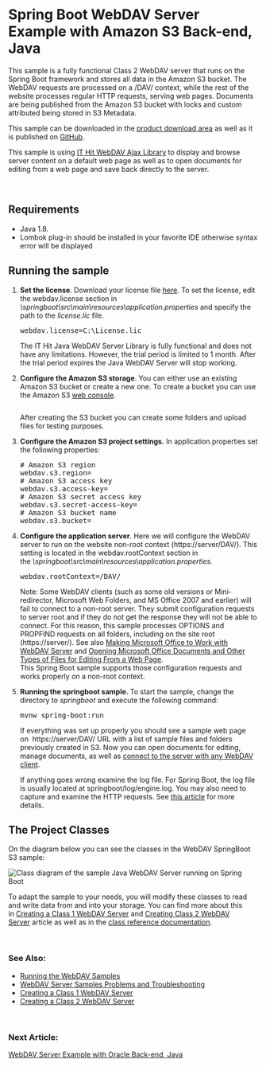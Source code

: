 
<h1 class="d-xl-block d-none">Spring Boot WebDAV Server Example with Amazon S3 Back-end, Java</h1>
<p>This sample&nbsp;is a fully functional Class 2 WebDAV server that runs on the Spring Boot framework and stores all data in the Amazon S3 bucket.&nbsp;The WebDAV requests are processed on a /DAV/ context, while the rest of the website processes regular HTTP requests, serving web pages. Documents are being published from the Amazon S3 bucket with locks and custom attributed being stored in S3 Metadata.&nbsp;</p>
<p>This sample can be downloaded in the <a title="Download" href="https://www.webdavsystem.com/javaserver/download/">product download area</a> as well as it is published on&nbsp;<a href="https://github.com/ITHit/WebDAVServerSamplesJava/tree/master/Java/springboots3storage">GitHub</a>.</p>
<p><span>This sample is using&nbsp;</span><a title="AJAX Library" href="https://www.webdavsystem.com/ajax/">IT Hit WebDAV Ajax Library</a><span>&nbsp;to display and browse server content on a default web page as well as to open documents for editing from a web page and save back directly to the server.</span><span></span></p>
<p>&nbsp;</p>
<h2>Requirements</h2>
<ul>
<li>Java 1.8.</li>
<li>Lombok plug-in should be installed in your favorite IDE otherwise syntax error will be displayed</li>
</ul>
<h2>Running the sample</h2>
<ol>
<li>
<p><strong>Set the license</strong>.&nbsp;Download your license file&nbsp;<a href="https://www.webdavsystem.com/javaserver/download/">here</a>. To set the license, edit the <span class="code">webdav.license</span>&nbsp;section in <span class="code"><em>\springboot\src\main\resources\application.properties</em></span>&nbsp;and specify the path to the&nbsp;<span class="code"><em>license.lic</em></span>&nbsp;file.</p>
<pre class="brush:html;auto-links:false;toolbar:false">webdav.license=C:\License.lic</pre>
The IT Hit Java WebDAV Server Library is fully functional and does not have any limitations. However, the trial period is limited to 1 month. After the trial period expires the Java WebDAV Server will stop working.<span></span></li>
<li>
<p><strong>Configure the Amazon S3 storage</strong>. You can either use an existing Amazon S3 bucket or create a new one. To create a bucket you can use the Amazon S3 <a title="web console" href="https://s3.console.aws.amazon.com/s3/home">web console</a>.&nbsp;</p>
<p><img id="__mcenew" alt="" src="https://www.webdavsystem.com/media/2127/createb.jpg" rel="122335"></p>
<p>After creating the S3 bucket you can create some folders and upload files for testing purposes.</p>
</li>
<li>
<p><strong>Configure the Amazon S3 project settings.</strong>&nbsp;In&nbsp;<span class="code">application.properties</span>&nbsp;set the following properties:</p>
<pre class="brush:xml;auto-links:false;toolbar:false"># Amazon S3 region
webdav.s3.region=
# Amazon S3 access key
webdav.s3.access-key=
# Amazon S3 secret access key
webdav.s3.secret-access-key=
# Amazon S3 bucket name
webdav.s3.bucket=
</pre>
</li>
<li>
<p><strong>Configure the application server</strong>.&nbsp;Here we will configure the WebDAV server to run on the website non-root context (<span class="code">https://server/DAV/</span>). This setting is located in the <span class="code">webdav.rootContext</span>&nbsp;section in the&nbsp;<em><span class="code">\springboot\src\main\resources\application.properties</span>.</em></p>
<pre class="brush:html;auto-links:false;toolbar:false">webdav.rootContext=/DAV/</pre>
<span><span class="warn"><span>Note:</span>&nbsp;Some WebDAV clients (such as some old versions or Mini-redirector, Microsoft Web Folders, and MS Office 2007 and earlier) will fail to connect to a non-root server. They submit configuration requests to server root and if they do not get the response they will not be able to connect.&nbsp;<span>For this reason, this sample processes OPTIONS and PROPFIND requests on all folders, including on the site root (https://server/).</span> See also&nbsp;<a title="Working with MS Office" href="https://www.webdavsystem.com/javaserver/doc/ms_office_read_only/">Making Microsoft Office to Work with WebDAV Server</a>&nbsp;and&nbsp;<a title="Opening Docs" href="https://www.webdavsystem.com/ajax/programming/open-doc-webpage/opening_ms_office_docs/">Opening Microsoft Office Documents and Other Types of Files for Editing From a Web Page</a>.<br>This Spring Boot sample supports those configuration requests and works properly on a non-root context.<br></span></span></li>
<li>
<p><strong>Running the springboot sample.&nbsp;</strong>To start the sample, change the directory to&nbsp;<em><span class="code">springboot</span>&nbsp;</em>and execute the following command:</p>
<pre class="brush:html;auto-links:false;toolbar:false">mvnw spring-boot:run</pre>
<p>If everything was set up properly you should see a sample web page on&nbsp;&nbsp;<span class="code">https://server/DAV/</span>&nbsp;URL with a list of sample files and folders previously created in S3. Now you can open documents for editing, manage documents, as well as&nbsp;<a href="https://www.webdavsystem.com/server/access/">connect to the server with any WebDAV client</a>.</p>
<p>If anything goes wrong examine the log file. For Spring Boot, the log file is usually located at <span class="code">springboot/log/engine.log</span>. You may also need to capture and examine the HTTP requests. See <a title="Troubleshooting" href="https://www.webdavsystem.com/javaserver/server_examples/troubleshooting/">this article</a> for more details.&nbsp;</p>
</li>
</ol>
<h2>The Project&nbsp;Classes</h2>
<p>On the diagram below you can see the classes in the WebDAV SpringBoot S3 sample:</p>
<p><img id="__mcenew" alt="Class diagram of the sample Java WebDAV Server running on Spring Boot" src="https://www.webdavsystem.com/media/1879/springbootdiagram.png" rel="115963"></p>
<p>To adapt the sample to your needs, you will modify these classes to read and write data from and into your storage. You can find more about this in&nbsp;<a title="Creating WebDAV Server" href="https://www.webdavsystem.com/javaserver/doc/">Creating a Class 1 WebDAV Server</a>&nbsp;and&nbsp;<a title="Class 2 / 3 Server" href="https://www.webdavsystem.com/javaserver/doc/create_class_2_webdav_server/">Creating Class 2 WebDAV Server</a>&nbsp;article as well as in the&nbsp;<a href="http://java.webdavsystem.com/">class reference documentation</a>.</p>
<p>&nbsp;</p>
<h3>See Also:</h3>
<ul>
<li><a title="Running" href="https://www.webdavsystem.com/javaserver/server_examples/running_webdav_samples/">Running the WebDAV Samples</a></li>
<li><a title="Troubleshooting" href="https://www.webdavsystem.com/javaserver/server_examples/troubleshooting/">WebDAV Server Samples Problems and Troubleshooting</a></li>
<li><a title="Creating WebDAV Server" href="https://www.webdavsystem.com/javaserver/doc/">Creating a Class 1 WebDAV Server</a>&nbsp;</li>
<li><a title="Class 2 / 3 Server" href="https://www.webdavsystem.com/javaserver/doc/create_class_2_webdav_server/">Creating a Class 2 WebDAV Server</a></li>
</ul>
<p>&nbsp;</p>
<h3 class="para d-inline next-article-heading">Next Article:</h3>
<a title="WebDAV Server Example with Oracle Back-end, Java" href="https://www.webdavsystem.com/javaserver/server_examples/sql_storage/">WebDAV Server Example with Oracle Back-end, Java</a>

